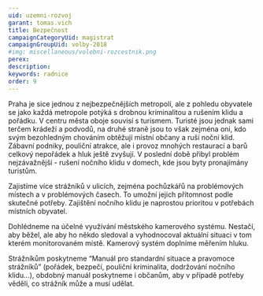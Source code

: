 ```yaml
---
uid: uzemni-rozvoj
garant: tomas.vich
title: Bezpečnost
campaignCategoryUid: magistrat
campaignGroupUid: volby-2018
#img: miscellaneous/volebni-rozcestnik.png
perex: 
description: 
keywords: radnice
order: 9
---
```


Praha je sice jednou z nejbezpečnějších metropolí, ale z pohledu obyvatele se jako každá metropole potýká s drobnou kriminalitou a rušením klidu a pořádku. V centru města oboje souvisí s turismem. Turisté jsou jednak sami terčem krádeží a podvodů, na druhé straně jsou to však zejména oni, kdo svým bezohledným chováním obtěžují místní občany a ruší noční klid. Zábavní podniky, pouliční atrakce, ale i provoz mnohých restaurací a barů celkový nepořádek a hluk ještě zvyšují. V poslední době přibyl problém nejzávažnější - rušení nočního klidu v domech, kde jsou byty pronajímány turistům.

Zajistíme více strážníků v ulicích, zejména pochůzkářů na problémových místech a v problémových časech. To umožní jejich přítomnost podle skutečné potřeby. Zajištění nočního klidu je naprostou prioritou v potřebách místních obyvatel.

Dohlédneme na účelné využívání městského kamerového systému. Nestačí, aby běžel, ale aby ho někdo sledoval a vyhodnocoval aktuální situaci v tom kterém monitorovaném místě.
Kamerový systém doplníme měřením hluku.

Strážníkům poskytneme “Manuál pro standardní situace a pravomoce strážníků” (pořádek, bezpečí, pouliční kriminalita, dodržování nočního klidu...), obdobný manuál poskytneme i občanům, aby v případě potřeby věděli, co strážník může a musí udělat.

